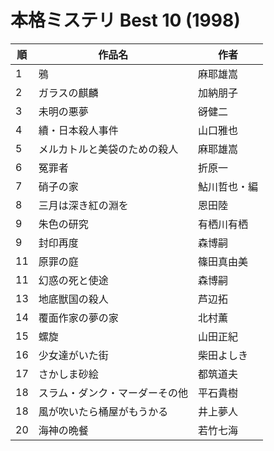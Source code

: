 # 本格ミステリ Best 10 (1998)

| 順   | 作品名             | 作者     |
| --- | --------------- | ------ |
| 1   | 鴉               | 麻耶雄嵩   |
| 2   | ガラスの麒麟          | 加納朋子   |
| 3   | 未明の悪夢           | 谺健二    |
| 4   | 續・日本殺人事件        | 山口雅也   |
| 5   | メルカトルと美袋のための殺人  | 麻耶雄嵩   |
| 6   | 冤罪者             | 折原一    |
| 7   | 硝子の家            | 鮎川哲也・編 |
| 8   | 三月は深き紅の淵を       | 恩田陸    |
| 9   | 朱色の研究           | 有栖川有栖  |
| 9   | 封印再度            | 森博嗣    |
| 11  | 原罪の庭            | 篠田真由美  |
| 11  | 幻惑の死と使途         | 森博嗣    |
| 13  | 地底獣国の殺人         | 芦辺拓    |
| 14  | 覆面作家の夢の家        | 北村薫    |
| 15  | 螺旋              | 山田正紀   |
| 16  | 少女達がいた街         | 柴田よしき  |
| 17  | さかしま砂絵          | 都筑道夫   |
| 18  | スラム・ダンク・マーダーその他 | 平石貴樹   |
| 18  | 風が吹いたら桶屋がもうかる   | 井上夢人   |
| 20  | 海神の晩餐           | 若竹七海   |
